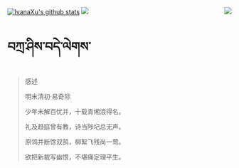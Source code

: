 [![IvanaXu's github stats](https://github-readme-stats.vercel.app/api?username=IvanaXu&show_icons=true&theme=vue-dark)](https://github.com/anuraghazra/github-readme-stats)
<img align="right" src="https://github-readme-stats.vercel.app/api/top-langs/?username=IvanaXu&langs_count=7&theme=graywhite" />
<img src="https://github-readme-stats.vercel.app/api/wakatime?username=IvanaXu&layout=compact&langs_count=6&theme=vue-dark&&custom_title=Programming Times(Jul 29 2021-)" />
# བཀྲ་ཤིས་བདེ་ལེགས་
> 感述
>
> 明末清初·易奇际
>
> 少年未解百忧并，十载青缃浪得名。
> 
> 礼及趋庭曾有教，诗当陟圮总无声。
> 
> 原鸰并断馀双鹄，柳絮飞残尚一莺。
> 
> 欲把新裁写幽恨，不堪痛定理平生。
